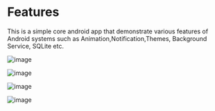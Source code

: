 # Features
This is a simple core android app that demonstrate various features of Android systems such as Animation,Notification,Themes, Background Service, SQLite etc.

![image](https://user-images.githubusercontent.com/55471438/148512559-ac004827-bba9-426a-a951-8d8c9c21a6a6.png)

![image](https://user-images.githubusercontent.com/55471438/148512180-af43f17f-9d3b-4947-8556-45432283a75c.png)

![image](https://user-images.githubusercontent.com/55471438/148512621-58277e2a-98bd-473a-82dc-212fa8a688cc.png)

![image](https://user-images.githubusercontent.com/55471438/148512410-d788c802-ecdb-4f6c-89a6-82951e68eecf.png)
